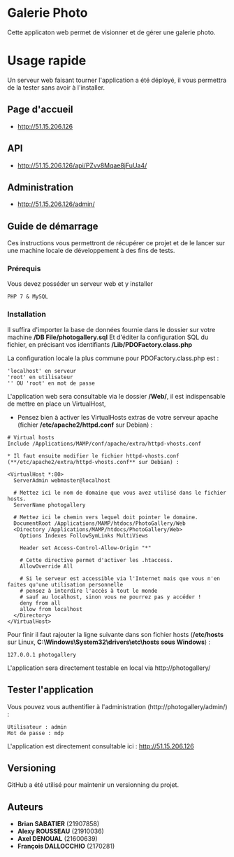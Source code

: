 

# Galerie Photo

Cette applicaton web permet de visionner et de gérer une galerie photo.

# Usage rapide

Un serveur web faisant tourner l'application a été déployé, il vous permettra de la tester sans avoir à l'installer.

## Page d'accueil

- http://51.15.206.126

## API

- http://51.15.206.126/api/PZvv8Mqae8jFuUa4/

## Administration

- http://51.15.206.126/admin/

## Guide de démarrage
Ces instructions vous permettront de récupérer ce projet et de le lancer sur une machine locale de développement à des fins de tests.

### Prérequis

Vous devez posséder un serveur web et y installer

```
PHP 7 & MySQL
```

### Installation

Il suffira d'importer la base de données fournie dans le dossier sur votre machine  **/DB File/photogallery.sql**
Et d'éditer la configuration SQL du fichier, en précisant vos identifiants **/Lib/PDOFactory.class.php**

La configuration locale la plus commune pour PDOFactory.class.php est :

```
'localhost' en serveur
'root' en utilisateur
'' OU 'root' en mot de passe
```
L'application web sera consultable via le dossier **/Web/**, il est indispensable  de mettre en place un VirtualHost,

* Pensez bien à activer les VirtualHosts extras de votre serveur apache (fichier **/etc/apache2/httpd.conf** sur Debian) :

```
# Virtual hosts
Include /Applications/MAMP/conf/apache/extra/httpd-vhosts.conf

* Il faut ensuite modifier le fichier httpd-vhosts.conf (**/etc/apache2/extra/httpd-vhosts.conf** sur Debian) :

```
```
<VirtualHost *:80>
  ServerAdmin webmaster@localhost

  # Mettez ici le nom de domaine que vous avez utilisé dans le fichier hosts.
  ServerName photogallery

  # Mettez ici le chemin vers lequel doit pointer le domaine.
  DocumentRoot /Applications/MAMP/htdocs/PhotoGallery/Web
  <Directory /Applications/MAMP/htdocs/PhotoGallery/Web>
    Options Indexes FollowSymLinks MultiViews

    Header set Access-Control-Allow-Origin "*"

    # Cette directive permet d'activer les .htaccess.
    AllowOverride All

    # Si le serveur est accessible via l'Internet mais que vous n'en faites qu'une utilisation personnelle
    # pensez à interdire l'accès à tout le monde
    # sauf au localhost, sinon vous ne pourrez pas y accéder !
    deny from all
    allow from localhost
  </Directory>
</VirtualHost>
```
Pour finir il faut rajouter la ligne suivante dans son fichier hosts (**/etc/hosts** sur Linux, **C:\Windows\System32\drivers\etc\hosts sous Windows**)  :

```
127.0.0.1 photogallery
```
L'application sera directement testable en local via http://photogallery/
## Tester l'application

Vous pouvez vous authentifier à l'administration (http://photogallery/admin/)  :
```
Utilisateur : admin
Mot de passe : mdp
```

L'application est directement consultable ici : http://51.15.206.126

## Versioning

GitHub a été utilisé pour maintenir un versionning du projet.

## Auteurs

- **Brian SABATIER**  (21907858)
- **Alexy ROUSSEAU** (21910036)
- **Axel DENOUAL** (21600639)
- **François DALLOCCHIO** (2170281)